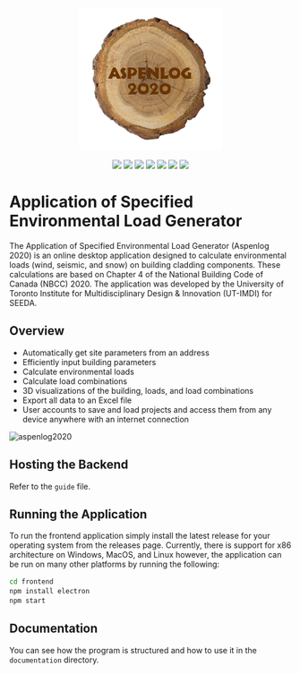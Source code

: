 <p align="center">
  <img src="assets/images/aspenlog2020logo.png" />
</p>

<p align="center">
    <img src="https://img.shields.io/badge/python-3670A0?style=for-the-badge&logo=python&logoColor=ffdd54">
    <img src="https://img.shields.io/badge/javascript-%23323330.svg?style=for-the-badge&logo=javascript&logoColor=%23F7DF1">
    <img src="https://img.shields.io/badge/Electron-191970?style=for-the-badge&logo=Electron&logoColor=white">
    <img src="https://img.shields.io/badge/FastAPI-005571?style=for-the-badge&logo=fastapi">
    <img src="https://img.shields.io/badge/postgres-%23316192.svg?style=for-the-badge&logo=postgresql&logoColor=white">
    <img src="https://img.shields.io/badge/docker-%230db7ed.svg?style=for-the-badge&logo=docker&logoColor=white">
    <img src="https://img.shields.io/badge/blender-%23F5792A.svg?style=for-the-badge&logo=blender&logoColor=white">
</p>

# Application of Specified Environmental Load Generator
The Application of Specified Environmental Load Generator (Aspenlog 2020) is an
online desktop application designed to calculate environmental loads (wind,
seismic, and snow) on building cladding components. These calculations are based
on Chapter 4 of the National Building Code of Canada (NBCC) 2020. The
application was developed by the University of Toronto Institute for
Multidisciplinary Design & Innovation (UT-IMDI) for SEEDA.

## Overview
- Automatically get site parameters from an address
- Efficiently input building parameters
- Calculate environmental loads
- Calculate load combinations
- 3D visualizations of the building, loads, and load combinations
- Export all data to an Excel file
- User accounts to save and load projects and access them from any device anywhere with an internet connection

![aspenlog2020](assets/images/aspenlog_demo_slower.gif)


## Hosting the Backend
Refer to the `guide` file.

## Running the Application
To run the frontend application simply install the latest release for your operating system from the releases page.
Currently, there is support for x86 architecture on Windows, MacOS, and Linux however, the application can be run on
many other platforms by running the following:

```bash
cd frontend
npm install electron
npm start
```

## Documentation
You can see how the program is structured and how to use it in the `documentation` directory.

